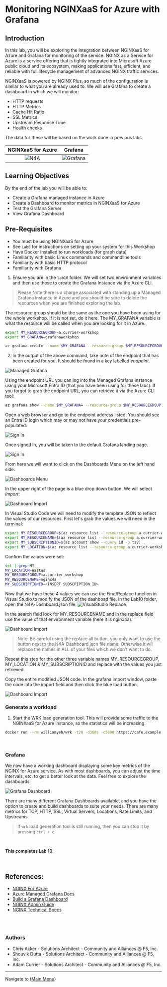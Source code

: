 # Monitoring NGINXaaS for Azure with Grafana

## Introduction

In this lab, you will be exploring the integration between NGINXaaS for Azure and Grafana for monitoring of the service. NGINX as a Service for Azure is a service offering that is tightly integrated into Microsoft Azure public cloud and its ecosystem, making applications fast, efficient, and reliable with full lifecycle management of advanced NGINX traffic services.

NGINXaaS is powered by NGINX Plus, so much of the configuration is similar to what you are already used to. We will use Grafana to create a dashboard in which we will monitor:
- HTTP requests
- HTTP Metrics
- Cache Hit Ratio
- SSL Metrics 
- Upstream Response Time
- Health checks 

The data for these will be based on the work done in previous labs.



NGINXaaS for Azure | Grafana
:-------------------------:|:-------------------------:
![N4A](media/NGINXaaS-icon.png) | ![Grafana](media/grafana-icon.png)
  
## Learning Objectives

By the end of the lab you will be able to:

- Create a Grafana managed instance in Azure
- Create a Dashboard to monitor metrics in NGINXaaS for Azure
- Test the Grafana Server
- View Grafana Dashboard

## Pre-Requisites

- You must be using NGINXaaS for Azure
- See `Lab0` for instructions on setting up your system for this Workshop
- Have Docker installed to run workloads (for graph data)
- Familiarity with basic Linux commands and commandline tools
- Familiarity with basic HTTP protocol
- Familiarity with Grafana


1. Ensure you are in the `lab10` folder. We will set two environment variables and then use these to create the Grafana Instance via the Azure CLI. 

> Please Note there is a charge associated with standing up a Managed Grafana instance in Azure and you should be sure to delete the resources when you are finished exploring the lab.

The resource group should be the same as the one you have been using for the whole workshop. If it is not set, do it here. The MY_GRAFANA variable is what the resource will be called when you are looking for it in Azure.

```bash
export MY_RESOURCEGROUP=a.currier-workshop
export MY_GRAFANA=grafanaworkshop

az grafana create --name $MY_GRAFANA --resource-group $MY_RESOURCEGROUP
```

2. In the output of the above command, take note of the endpoint that has been created for you. It should be found in a key labelled *endpoint*.

![Managed Grafana](media/managed_grafana.png) 

Using the endpoint URL you can log into the Managed Grafana instance using your Microsoft Entra ID (that you have been using for these labs). If you forgot to grab the endpoint URL, you can retrieve it via the Azure CLI tool:
```bash
az grafana show --name $MY_GRAFANA= --resource-group $MY_RESOURCEGROUP --query "properties.endpoint" --output tsv   
```

Open a web browser and go to the endpoint address listed. You should see an Entra ID login which may or may not have your credentials pre-populated:


![Sign In](media/EntraID-sign_in.png) 

Once signed in, you will be taken to the default Grafana landing page.

![Sign In](media/grafana-landing-page.png) 

From here we will want to click on the Dashboards Menu on the left hand side.

![Dashboards Menu](media/grafana-dashboards.png) 

In the upper right of the page is a blue drop down button. We will select *Import*:

![Dashboard Import](media/grafana-dashboards-new.png)

In Visual Studio Code we will need to modify the template JSON to reflect the values of our resources. First let's grab the values we will need in the terminal:

```bash
export MY_RESOURCEGROUP=$(az resource list --resource-group a.currier-workshop --resource-type Nginx.NginxPlus/nginxDeployments --query "[].resourceGroup" -o tsv)
export MY_RESOURCENAME=$(az resource list --resource-group a.currier-workshop --resource-type Nginx.NginxPlus/nginxDeployments --query "[].name" -o tsv)
export MY_SUBSCRIPTIONID=$(az account show --query id -o tsv)
export MY_LOCATION=$(az resource list --resource-group a.currier-workshop --resource-type Nginx.NginxPlus/nginxDeployments --query "[].location" -o tsv)
```

Confirm the values were set:
```bash
set | grep MY
MY_LOCATION=eastus
MY_RESOURCEGROUP=a.currier-workshop
MY_RESOURCENAME=nginx4a
MY_SUBSCRIPTIONID=<INSERT SUBSCRIPTION ID>
```

Now that we have these 4 values we can use the Find/Replace function in Visual Studio to modify the JSON of the dashboad file. In the Lab10 folder, open the N4A-Dashboard.json file.
![VisualStudio Replace](media/visualstudio-replace.png)

In the search field look for MY_RESOURCENAME and in the replace field use the value of that environment variable (here it is nginx4a).

![Dashboard Import](media/visualstudio-replace2.png)

> Note: Be careful using the replace all button, you only want to use the button next to the N4A-Dashboard.json file name. Otherwise it will replace the names in ALL of your files which we don't want to do.

Repeat this step for the other three variable names MY_RESOURCEGROUP, MY_LOCATION & MY_SUBSCRIPTIONID and replace with the values you just retrieved.


Copy the entire modified JSON code. In the grafana import window, paste the code into the import field and then click the blue load button.

![Dashboard Import](media/grafana-dashboards-json.png)



### Generate a workload

1. Start the WRK load generation tool. This will provide some traffic to the NGINXaaS for Azure instance, so the statistics will be increasing.

```bash
docker run --rm williamyeh/wrk -t20 -d360s -c5000 https://cafe.example.com/ 
```

<br/>


### Grafana

We now have a working dashboard displaying some key metrics of the NGINX for Azure service. As with most dashboards, you can adjust the time intervals, etc. to get a better look at the data. Feel free to explore the dashboards.  

![Grafana Dashboard](media/grafana-dashboards-sample.png)

There are many different Grafana Dashboards available, and you have the option to create and build dashboards to suite your needs. There are many metrics for TCP, HTTP, SSL, Virtual Servers, Locations, Rate Limits, and Upstreams.

> If `wrk` load generation tool is still running, then you can stop it by pressing `ctrl + c`.



<br/>

**This completes Lab 10.**

<br/>

## References:

- [NGINX For Azure](https://docs.nginx.com/nginxaas/azure/)
- [Azure Managed Grafana Docs](https://learn.microsoft.com/en-us/azure/managed-grafana/)
- [Build a Grafana Dashboard](https://grafana.com/docs/grafana/latest/getting-started/build-first-dashboard/)
- [NGINX Admin Guide](https://docs.nginx.com/nginx/admin-guide/)
- [NGINX Technical Specs](https://docs.nginx.com/nginx/technical-specs/)

<br/>

<br/>

### Authors

- Chris Akker - Solutions Architect - Community and Alliances @ F5, Inc.
- Shouvik Dutta - Solutions Architect - Community and Alliances @ F5, Inc.
- Adam Currier - Solutions Architect - Community and Alliances @ F5, Inc.

-------------


Navigate to ([Main Menu](../readme.md))